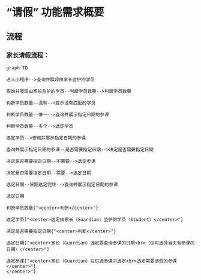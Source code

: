 # “请假” 功能需求概要

## 流程

### 家长请假流程：

```mermaid
graph TD

进入小程序-->查询并展现由家长监护的学员

查询并展现由家长监护的学员--判断学员数量-->判断学员数量

判断学员数量--没有-->提示没有匹配的学员

判断学员数量--唯一-->查询并展示指定日期的参课

判断学员数量--多个-->选定学员

选定学员-->查询并展示指定日期的参课

查询并展示指定日期的参课--是否需要指定日期-->决定是否需要指定日期

决定是否需要指定日期--不需要-->选定参课

决定是否需要指定日期--需要-->选定日期

选定日期--日期选定完毕-->查询并展示指定日期的参课

选定日期

判断学员数量{"<center>判断</center>"}

选定学员["<center>选定由家长（Guardian）监护的学员（Student）</center>"]

决定是否需要指定日期{"<center>判断</center>"}

选定日期["<center>家长（Guardian）选定要查询参课的日期<br>（仅可选择当天有参课的日期）</center>"]

选定参课["<center>家长（Guardian）在供选参课中选定<br>选定需要请假的参课</center>"]
</center>"]

```
<!--stackedit_data:
eyJoaXN0b3J5IjpbMTc2MDQ4NTg2OCwtMTU0OTU1NzYyMCwxMz
Q3MTg3NzQ2LDMxNDc5Nzk1NSwtNTI5NTgyMjQsMTEwMjM2OTUz
LDg0MjQwNTAwNiwxOTQ5ODk1MTUzLC0zOTM0Njc1OTIsLTEyOD
gyMTI2MTMsMTk2OTU3ODQ2MSwtMjEwOTQ3MzYzMiw2NTM4NzY2
MSwyMzY4NDM0MywyMTAzOTIzMzIyLDgzMjU1ODQ5NCwtMTMwMD
IwOTk1NCw3MzA5OTgxMTZdfQ==
-->